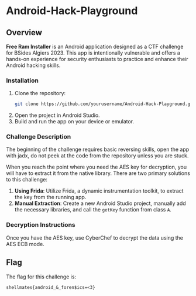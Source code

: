 # Android-Hack-Playground

## Overview

**Free Ram Installer** is an Android application designed as a CTF challenge for BSides Algiers 2023. This app is intentionally vulnerable and offers a hands-on experience for security enthusiasts to practice and enhance their Android hacking skills.

### Installation

1. Clone the repository:
   ```bash
   git clone https://github.com/yourusername/Android-Hack-Playground.git
   ```
2. Open the project in Android Studio.
3. Build and run the app on your device or emulator.

### Challenge Description

The beginning of the challenge requires basic reversing skills, open the app with jadx, do not peek at the code from the repository unless you are stuck.

When you reach the point where you need the AES key for decryption, you will have to extract it from the native library. There are two primary solutions to this challenge:

1. **Using Frida**: Utilize Frida, a dynamic instrumentation toolkit, to extract the key from the running app.
2. **Manual Extraction**: Create a new Android Studio project, manually add the necessary libraries, and call the `getKey` function from class `A`.

### Decryption Instructions

Once you have the AES key, use CyberChef to decrypt the data using the AES ECB mode.

## Flag

The flag for this challenge is:

`shellmates{android_&_foren$ics=<3}`
